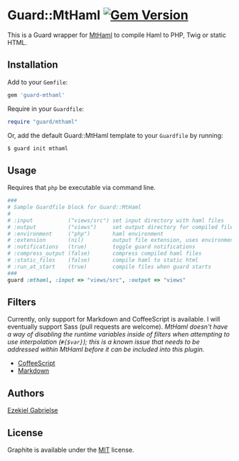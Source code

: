 # Guard::MtHaml [![Gem Version](https://badge.fury.io/rb/guard-mthaml.svg)](http://badge.fury.io/rb/guard-mthaml)
This is a Guard wrapper for [MtHaml](https://github.com/arnaud-lb/MtHaml) to compile Haml to PHP, Twig or static HTML.

## Installation
Add to your `Gemfile`:
```ruby
gem 'guard-mthaml'
```

Require in your `Guardfile`:
```ruby
require "guard/mthaml"
```

Or, add the default Guard::MtHaml template to your `Guardfile` by running:
```bash
$ guard init mthaml
```

## Usage
Requires that `php` be executable via command line.

```ruby
###
# Sample Guardfile block for Guard::MtHaml
#
# :input           ("views/src") set input directory with haml files
# :output          ("views")     set output directory for compiled files
# :environment     ("php")       haml environment
# :extension       (nil)         output file extension, uses environment if nil
# :notifications   (true)        toggle guard notifications
# :compress_output (false)       compress compiled haml files
# :static_files    (false)       compile haml to static html
# :run_at_start    (true)        compile files when guard starts
###
guard :mthaml, :input => "views/src", :output => "views"
```

## Filters
Currently, only support for Markdown and CoffeeScript is available. I will eventually support Sass (pull requests are welcome). _MtHaml doesn't have a way of disabling the runtime variables inside of filters when attempting to use interpolation (`#{$var}`); this is a known issue that needs to be addressed within MtHaml before it can be included into this plugin._

* [CoffeeScript](https://github.com/alxlit/coffeescript-php/)
* [Markdown](https://github.com/michelf/php-markdown)

## Authors
[Ezekiel Gabrielse](http://ezekielg.com)

## License
Graphite is available under the [MIT](http://opensource.org/licenses/MIT) license.
